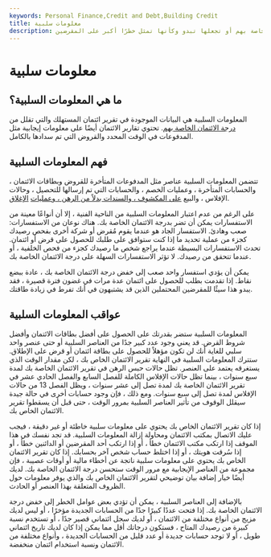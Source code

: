 ```yaml
---
keywords: Personal Finance,Credit and Debt,Building Credit
title: معلومات سلبية
description: المعلومات السلبية هي البيانات الموجودة في تقرير ائتمان المستهلك والتي تقلل من درجة الائتمان الخاصة بهم أو تجعلها تبدو وكأنها تمثل خطرًا أكبر على المقرضين.
---
```


# معلومات سلبية
## ما هي المعلومات السلبية؟

المعلومات السلبية هي البيانات الموجودة في تقرير ائتمان المستهلك والتي تقلل من [درجة الائتمان الخاصة بهم](/credit_score). تحتوي تقارير الائتمان أيضًا على معلومات إيجابية مثل المدفوعات في الوقت المحدد والقروض التي تم سدادها بالكامل.

## فهم المعلومات السلبية

تتضمن المعلومات السلبية عناصر مثل المدفوعات المتأخرة للقروض وبطاقات الائتمان ، والحسابات المتأخرة ، وعمليات الخصم ، والحسابات التي تم إرسالها للتحصيل ، وحالات الإفلاس ، والبيع [على المكشوف ، والسندات بدلاً من الرهن ، وعمليات](/foreclosure) [الإغلاق](/foreclosure).

على الرغم من عدم اعتبار المعلومات السلبية من الناحية الفنية ، إلا أن أنواعًا معينة من الاستفسارات يمكن أن تضر بدرجة الائتمان الخاصة بك. هناك نوعان من الاستفسارات: صعب وهادئ. الاستفسار الجاد هو عندما يقوم مُقرض أو شركة أخرى بفحص رصيدك كجزء من عملية تحديد ما إذا كنت ستوافق على طلبك للحصول على قرض أو ائتمان. تحدث الاستفسارات البسيطة عندما يراجع شخص ما رصيدك كجزء من فحص الخلفية ، أو عندما تتحقق من رصيدك. لا تؤثر الاستفسارات السهلة على درجة الائتمان الخاصة بك.

يمكن أن يؤدي استفسار واحد صعب إلى خفض درجة الائتمان الخاصة بك ، عادة ببضع نقاط. إذا تقدمت بطلب للحصول على ائتمان عدة مرات في غضون فترة قصيرة ، فقد يبدو هذا سيئًا للمقرضين المحتملين الذين قد يشتبهون في أنك تفرط في زيادة طاقتك.

## عواقب المعلومات السلبية

المعلومات السلبية ستضر بقدرتك على الحصول على أفضل بطاقات الائتمان وأفضل شروط القرض. قد يعني وجود عدد كبير جدًا من العناصر السلبية أو حتى عنصر واحد سلبي للغاية أنك لن تكون مؤهلاً للحصول على بطاقة ائتمان أو قرض على الإطلاق. ستترك المعلومات السلبية في النهاية تقرير الائتمان الخاص بك ، لكن مقدار الوقت الذي يستغرقه يعتمد على العنصر. تظل حالات حبس الرهن في تقرير الائتمان الخاصة بك لمدة سبع سنوات ، بينما تظل حالات الإفلاس الكاملة للفصل السابع والفصل الحادي عشر في تقرير الائتمان الخاصة بك لمدة تصل إلى عشر سنوات ، ويظل الفصل 13 من حالات الإفلاس لمدة تصل إلى سبع سنوات. ومع ذلك ، فإن وجود حسابات أخرى في حالة جيدة سيقلل الوقوف من تأثير العناصر السلبية بمرور الوقت ، حتى قبل أن يسقطوا تقرير الائتمان الخاص بك.

إذا كان تقرير الائتمان الخاص بك يحتوي على معلومات سلبية خاطئة أو غير دقيقة ، فيجب عليك الاتصال بمكتب الائتمان ومحاولة إزالة المعلومات السلبية. قد تجد نفسك في هذا الموقف إذا ارتكب مكتب الائتمان خطأ ، أو إذا ارتكب أحد المقرضين أو الدائنين خطأ ، أو إذا سُرقت هويتك ، أو إذا اختلط حساب شخص آخر بحسابك. إذا كان تقرير الائتمان الخاص بك يحتوي على معلومات سلبية ناتجة عن أخطاء مالية أو أوقات عصيبة ، فإن مجموعة من العناصر الإيجابية مع مرور الوقت ستحسن درجة الائتمان الخاصة بك. لديك أيضًا خيار إضافة بيان توضيحي لتقرير الائتمان الخاص بك والذي يوفر معلومات حول الظروف المتعلقة بهذا العنصر أو الحادث.

بالإضافة إلى العناصر السلبية ، يمكن أن تؤدي بعض عوامل الخطر إلى خفض درجة الائتمان الخاصة بك. إذا فتحت عددًا كبيرًا جدًا من الحسابات الجديدة مؤخرًا ، أو ليس لديك مزيج من أنواع مختلفة من الائتمان ، أو لديك سجل ائتماني قصير جدًا ، أو تستخدم نسبة كبيرة من رصيدك المتاح ، فستكون درجاتك أقل مما يمكن إذا كان لديك تاريخ ائتماني طويل ، أو لا توجد حسابات جديدة أو عدد قليل من الحسابات الجديدة ، وأنواع مختلفة من الائتمان ونسبة استخدام ائتمان منخفضة.

